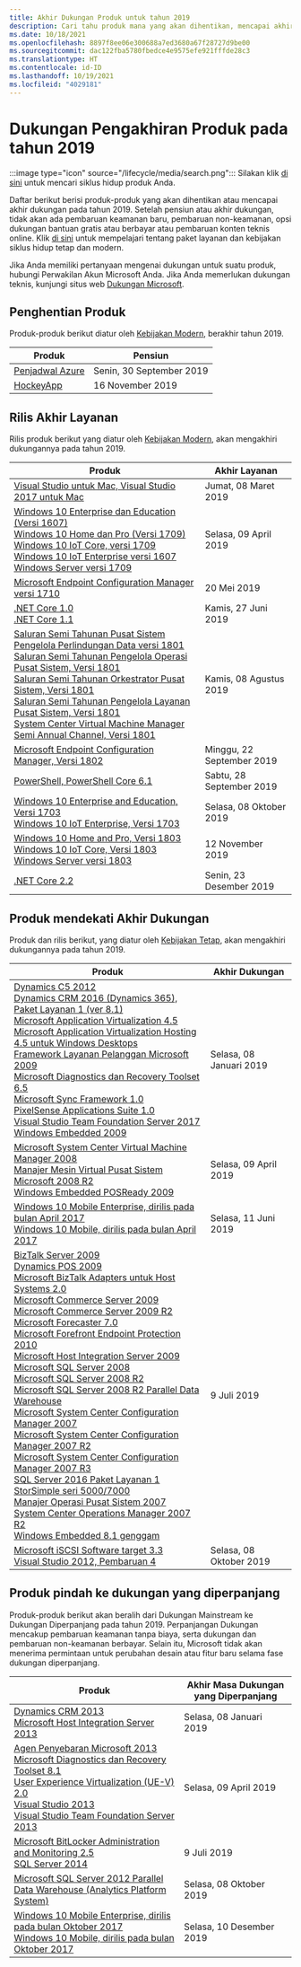 ```yaml
---
title: Akhir Dukungan Produk untuk tahun 2019
description: Cari tahu produk mana yang akan dihentikan, mencapai akhir dukungan, atau beralih dari dukungan mainstream ke dukungan diperpanjang pada tahun 2019.
ms.date: 10/18/2021
ms.openlocfilehash: 8897f8ee06e300688a7ed3680a67f28727d9be00
ms.sourcegitcommit: dac122fba5780fbedce4e9575efe921fffde28c3
ms.translationtype: HT
ms.contentlocale: id-ID
ms.lasthandoff: 10/19/2021
ms.locfileid: "4029181"
---
```

# <a name="products-ending-support-in-2019"></a>Dukungan Pengakhiran Produk pada tahun 2019

:::image type="icon" source="/lifecycle/media/search.png":::
Silakan klik [di sini](/lifecycle/products/) untuk mencari siklus hidup produk Anda.

Daftar berikut berisi produk-produk yang akan dihentikan atau mencapai akhir dukungan pada tahun 2019. Setelah pensiun atau akhir dukungan, tidak akan ada pembaruan keamanan baru, pembaruan non-keamanan, opsi dukungan bantuan gratis atau berbayar atau pembaruan konten teknis online. Klik [di sini](/lifecycle/overview/product-end-of-support-overview) untuk mempelajari tentang paket layanan dan kebijakan siklus hidup tetap dan modern.

Jika Anda memiliki pertanyaan mengenai dukungan untuk suatu produk, hubungi Perwakilan Akun Microsoft Anda. Jika Anda memerlukan dukungan teknis, kunjungi situs web [Dukungan Microsoft](https://support.microsoft.com/contactus/?ws=support).

## <a name="product-retirements"></a>Penghentian Produk

Produk-produk berikut diatur oleh [Kebijakan Modern](/lifecycle/policies/modern), berakhir tahun 2019.

| Produk | Pensiun |
| --- | --- |
| [Penjadwal Azure](/lifecycle/products/azure-scheduler?branch=live)<br> | Senin, 30 September 2019 |
| [HockeyApp](/lifecycle/products/hockeyapp?branch=live)<br> | 16 November 2019 |


## <a name="release-end-of-servicing"></a>Rilis Akhir Layanan

Rilis produk berikut yang diatur oleh [Kebijakan Modern](/lifecycle/policies/modern), akan mengakhiri dukungannya pada tahun 2019.

| Produk | Akhir Layanan |
| --- | --- |
| [Visual Studio untuk Mac, Visual Studio 2017 untuk Mac](/lifecycle/products/visual-studio-for-mac?branch=live)<br> | Jumat, 08 Maret 2019 |
| [Windows 10 Enterprise dan Education (Versi 1607)](/lifecycle/products/windows-10-enterprise-and-education?branch=live)<br>[Windows 10 Home dan Pro (Versi 1709)](/lifecycle/products/windows-10-home-and-pro?branch=live)<br>[Windows 10 IoT Core, versi 1709](/lifecycle/products/windows-10-iot-core?branch=live)<br>[Windows 10 IoT Enterprise versi 1607](/lifecycle/products/windows-10-iot-enterprise?branch=live)<br>[Windows Server versi 1709](/lifecycle/products/windows-server?branch=live)<br> | Selasa, 09 April 2019 |
| [Microsoft Endpoint Configuration Manager versi 1710](/lifecycle/products/microsoft-endpoint-configuration-manager?branch=live)<br> | 20 Mei 2019 |
|  [.NET Core 1.0](/lifecycle/products/microsoft-net-and-net-core?branch=live)<br>[.NET Core 1.1](/lifecycle/products/microsoft-net-and-net-core?branch=live)<br> | Kamis, 27 Juni 2019 |
| [Saluran Semi Tahunan Pusat Sistem Pengelola Perlindungan Data versi 1801](/lifecycle/products/system-center-data-protection-manager-semi-annual-channel?branch=live)<br>[Saluran Semi Tahunan Pengelola Operasi Pusat Sistem, Versi 1801](/lifecycle/products/system-center-operations-manager-semi-annual-channel?branch=live)<br>[Saluran Semi Tahunan Orkestrator Pusat Sistem, Versi 1801](/lifecycle/products/system-center-orchestrator-semi-annual-channel?branch=live)<br>[Saluran Semi Tahunan Pengelola Layanan Pusat Sistem, Versi 1801](/lifecycle/products/system-center-service-manager-semi-annual-channel?branch=live)<br>[System Center Virtual Machine Manager Semi Annual Channel, Versi 1801](/lifecycle/products/system-center-virtual-machine-manager-semi-annual-channel?branch=live)<br> | Kamis, 08 Agustus 2019 |
| [Microsoft Endpoint Configuration Manager, Versi 1802](/lifecycle/products/microsoft-endpoint-configuration-manager?branch=live)<br> | Minggu, 22 September 2019 |
| [PowerShell, PowerShell Core 6.1](/lifecycle/products/powershell?branch=live)<br> | Sabtu, 28 September 2019 |
| [Windows 10 Enterprise and Education, Versi 1703](/lifecycle/products/windows-10-enterprise-and-education?branch=live)<br>[Windows 10 IoT Enterprise, Versi 1703](/lifecycle/products/windows-10-iot-enterprise?branch=live)<br> | Selasa, 08 Oktober 2019 |
| [Windows 10 Home and Pro, Versi 1803](/lifecycle/products/windows-10-home-and-pro?branch=live)<br>[Windows 10 IoT Core, Versi 1803](/lifecycle/products/windows-10-iot-core?branch=live)<br>[Windows Server versi 1803](/lifecycle/products/windows-server?branch=live)<br> | 12 November 2019 |
| [.NET Core 2.2](/lifecycle/products/microsoft-net-and-net-core?branch=live)<br> | Senin, 23 Desember 2019 |


## <a name="products-reaching-end-of-support"></a>Produk mendekati Akhir Dukungan

Produk dan rilis berikut, yang diatur oleh [Kebijakan Tetap](/lifecycle/policies/fixed), akan mengakhiri dukungannya pada tahun 2019.

| Produk | Akhir Dukungan |
| --- | --- |
| [Dynamics C5 2012](/lifecycle/products/dynamics-c5-2012?branch=live)<br>[Dynamics CRM 2016 (Dynamics 365), Paket Layanan 1 (ver 8.1)](/lifecycle/products/dynamics-crm-2016-dynamics-365?branch=live)<br>[Microsoft Application Virtualization 4.5](/lifecycle/products/microsoft-application-virtualization-45?branch=live)<br>[Microsoft Application Virtualization Hosting 4.5 untuk Windows Desktops](/lifecycle/products/microsoft-application-virtualization-hosting-45?branch=live)<br>[Framework Layanan Pelanggan Microsoft 2009](/lifecycle/products/microsoft-customer-care-framework-2009?branch=live)<br>[Microsoft Diagnostics dan Recovery Toolset 6.5](/lifecycle/products/microsoft-diagnostics-and-recovery-toolset-65?branch=live)<br>[Microsoft Sync Framework 1.0](/lifecycle/products/microsoft-sync-framework-10?branch=live)<br>[PixelSense Applications Suite 1.0](/lifecycle/products/pixelsense-applications-suite-10?branch=live)<br>[Visual Studio Team Foundation Server 2017](/lifecycle/products/visual-studio-team-foundation-server-2017?branch=live)<br>[Windows Embedded 2009](/lifecycle/products/windows-embedded-2009?branch=live)<br> | Selasa, 08 Januari 2019 |
| [Microsoft System Center Virtual Machine Manager 2008](/lifecycle/products/microsoft-system-center-virtual-machine-manager-2008?branch=live)<br>[Manajer Mesin Virtual Pusat Sistem Microsoft 2008 R2](/lifecycle/products/microsoft-system-center-virtual-machine-manager-2008-r2?branch=live)<br>[Windows Embedded POSReady 2009](/lifecycle/products/windows-embedded-posready-2009?branch=live)<br> | Selasa, 09 April 2019 |
| [Windows 10 Mobile Enterprise, dirilis pada bulan April 2017](/lifecycle/products/windows-10-mobile-enterprise-released-in-april-2017?branch=live)<br>[Windows 10 Mobile, dirilis pada bulan April 2017](/lifecycle/products/windows-10-mobile-released-in-april-2017?branch=live)<br> | Selasa, 11 Juni 2019 |
| [BizTalk Server 2009](/lifecycle/products/biztalk-server-2009?branch=live)<br>[Dynamics POS 2009](/lifecycle/products/dynamics-pos-2009?branch=live)<br>[Microsoft BizTalk Adapters untuk Host Systems 2.0](/lifecycle/products/microsoft-biztalk-adapters-for-host-systems-20?branch=live)<br>[Microsoft Commerce Server 2009](/lifecycle/products/microsoft-commerce-server-2009?branch=live)<br>[Microsoft Commerce Server 2009 R2](/lifecycle/products/microsoft-commerce-server-2009-r2?branch=live)<br>[Microsoft Forecaster 7.0](/lifecycle/products/microsoft-forecaster-70?branch=live)<br>[Microsoft Forefront Endpoint Protection 2010](/lifecycle/products/microsoft-forefront-endpoint-protection-2010?branch=live)<br>[Microsoft Host Integration Server 2009](/lifecycle/products/microsoft-host-integration-server-2009?branch=live)<br>[Microsoft SQL Server 2008](/lifecycle/products/microsoft-sql-server-2008?branch=live)<br>[Microsoft SQL Server 2008 R2](/lifecycle/products/microsoft-sql-server-2008-r2?branch=live)<br>[Microsoft SQL Server 2008 R2 Parallel Data Warehouse](/lifecycle/products/microsoft-sql-server-2008-r2-parallel-data-warehouse?branch=live)<br>[Microsoft System Center Configuration Manager 2007](/lifecycle/products/microsoft-system-center-configuration-manager-2007?branch=live)<br>[Microsoft System Center Configuration Manager 2007 R2](/lifecycle/products/microsoft-system-center-configuration-manager-2007-r2?branch=live)<br>[Microsoft System Center Configuration Manager 2007 R3](/lifecycle/products/microsoft-system-center-configuration-manager-2007-r3?branch=live)<br>[SQL Server 2016 Paket Layanan 1](/lifecycle/products/sql-server-2016?branch=live)<br>[StorSimple seri 5000/7000](/lifecycle/products/storsimple-50007000-series?branch=live)<br>[Manajer Operasi Pusat Sistem 2007](/lifecycle/products/system-center-operations-manager-2007?branch=live)<br>[System Center Operations Manager 2007 R2](/lifecycle/products/system-center-operations-manager-2007-r2?branch=live)<br>[Windows Embedded 8.1 genggam](/lifecycle/products/windows-embedded-81-handheld?branch=live)<br> | 9 Juli 2019 |
| [Microsoft iSCSI Software target 3.3](/lifecycle/products/microsoft-iscsi-software-target-33?branch=live)<br>[Visual Studio 2012, Pembaruan 4](/lifecycle/products/visual-studio-2012?branch=live)<br> | Selasa, 08 Oktober 2019 |


## <a name="products-moving-to-extended-support"></a>Produk pindah ke dukungan yang diperpanjang

Produk-produk berikut akan beralih dari Dukungan Mainstream ke Dukungan Diperpanjang pada tahun 2019. Perpanjangan Dukungan mencakup pembaruan keamanan tanpa biaya, serta dukungan dan pembaruan non-keamanan berbayar. Selain itu, Microsoft tidak akan menerima permintaan untuk perubahan desain atau fitur baru selama fase dukungan diperpanjang.

| Produk | Akhir Masa Dukungan yang Diperpanjang |
| --- | --- |
| [Dynamics CRM 2013](/lifecycle/products/dynamics-crm-2013?branch=live)<br>[Microsoft Host Integration Server 2013](/lifecycle/products/microsoft-host-integration-server-2013?branch=live)<br> | Selasa, 08 Januari 2019 |
| [Agen Penyebaran Microsoft 2013](/lifecycle/products/microsoft-deployment-agent-2013?branch=live)<br>[Microsoft Diagnostics dan Recovery Toolset 8.1](/lifecycle/products/microsoft-diagnostics-and-recovery-toolset-81?branch=live)<br>[User Experience Virtualization (UE-V) 2.0](/lifecycle/products/user-experience-virtualization-uev-20?branch=live)<br>[Visual Studio 2013](/lifecycle/products/visual-studio-2013?branch=live)<br>[Visual Studio Team Foundation Server 2013](/lifecycle/products/visual-studio-team-foundation-server-2013?branch=live)<br> | Selasa, 09 April 2019 |
| [Microsoft BitLocker Administration and Monitoring 2.5](/lifecycle/products/microsoft-bitlocker-administration-and-monitoring-25?branch=live)<br>[SQL Server 2014](/lifecycle/products/sql-server-2014?branch=live)<br> | 9 Juli 2019 |
| [Microsoft SQL Server 2012 Parallel Data Warehouse (Analytics Platform System)](/lifecycle/products/microsoft-sql-server-2012-parallel-data-warehouse-analytics-platform-system?branch=live)<br> | Selasa, 08 Oktober 2019 |
| [Windows 10 Mobile Enterprise, dirilis pada bulan Oktober 2017](/lifecycle/products/windows-10-mobile-enterprise-released-in-october-2017?branch=live)<br>[Windows 10 Mobile, dirilis pada bulan Oktober 2017](/lifecycle/products/windows-10-mobile-released-in-october-2017?branch=live)<br> | Selasa, 10 Desember 2019 |
